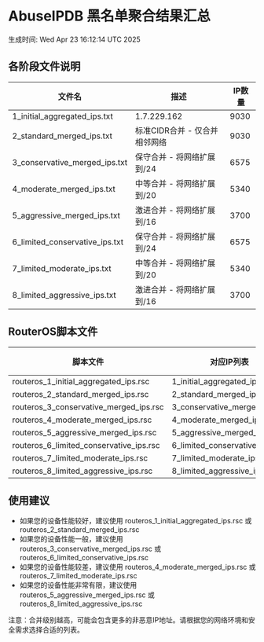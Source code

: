 # AbuseIPDB 黑名单聚合结果汇总
生成时间: Wed Apr 23 16:12:14 UTC 2025

## 各阶段文件说明

| 文件名 | 描述 | IP数量 |
|--------|------|--------|
| 1_initial_aggregated_ips.txt | 1.7.229.162 | 9030 |
| 2_standard_merged_ips.txt | 标准CIDR合并 - 仅合并相邻网络 | 9030 |
| 3_conservative_merged_ips.txt | 保守合并 - 将网络扩展到/24 | 6575 |
| 4_moderate_merged_ips.txt | 中等合并 - 将网络扩展到/20 | 5340 |
| 5_aggressive_merged_ips.txt | 激进合并 - 将网络扩展到/16 | 3700 |
| 6_limited_conservative_ips.txt | 保守合并 - 将网络扩展到/24 | 6575 |
| 7_limited_moderate_ips.txt | 中等合并 - 将网络扩展到/20 | 5340 |
| 8_limited_aggressive_ips.txt | 激进合并 - 将网络扩展到/16 | 3700 |

## RouterOS脚本文件

| 脚本文件 | 对应IP列表 | IP数量 |
|----------|------------|--------|
| routeros_1_initial_aggregated_ips.rsc | 1_initial_aggregated_ips.txt | 9030 |
| routeros_2_standard_merged_ips.rsc | 2_standard_merged_ips.txt | 9030 |
| routeros_3_conservative_merged_ips.rsc | 3_conservative_merged_ips.txt | 6575 |
| routeros_4_moderate_merged_ips.rsc | 4_moderate_merged_ips.txt | 5340 |
| routeros_5_aggressive_merged_ips.rsc | 5_aggressive_merged_ips.txt | 3700 |
| routeros_6_limited_conservative_ips.rsc | 6_limited_conservative_ips.txt | 6575 |
| routeros_7_limited_moderate_ips.rsc | 7_limited_moderate_ips.txt | 5340 |
| routeros_8_limited_aggressive_ips.rsc | 8_limited_aggressive_ips.txt | 3700 |

## 使用建议

- 如果您的设备性能较好，建议使用 routeros_1_initial_aggregated_ips.rsc 或 routeros_2_standard_merged_ips.rsc
- 如果您的设备性能一般，建议使用 routeros_3_conservative_merged_ips.rsc 或 routeros_6_limited_conservative_ips.rsc
- 如果您的设备性能较差，建议使用 routeros_4_moderate_merged_ips.rsc 或 routeros_7_limited_moderate_ips.rsc
- 如果您的设备性能非常有限，建议使用 routeros_5_aggressive_merged_ips.rsc 或 routeros_8_limited_aggressive_ips.rsc

注意：合并级别越高，可能会包含更多的非恶意IP地址。请根据您的网络环境和安全需求选择合适的列表。
